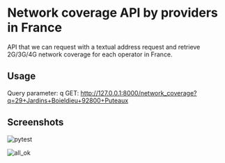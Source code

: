 # Network coverage API by providers in France
API that we can request with a textual address request and retrieve 2G/3G/4G network coverage for each operator in France.

## Usage
Query parameter: q
GET: http://127.0.0.1:8000/network_coverage?q=29+Jardins+Boieldieu+92800+Puteaux

## Screenshots
![pytest](https://github.com/Olivier7355/network_coverage_api/assets/108932082/54d3377c-2ff2-4c35-9683-76a58b49a856)

![all_ok](https://github.com/Olivier7355/network_coverage_api/assets/108932082/2caf98f0-a5aa-4610-b7f1-8eff8c9ceccb)

